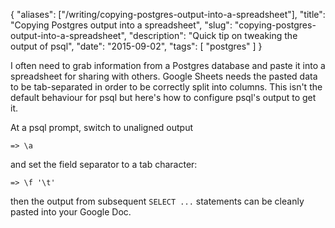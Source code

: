 {
    "aliases": ["/writing/copying-postgres-output-into-a-spreadsheet"],
    "title": "Copying Postgres output into a spreadsheet",
    "slug": "copying-postgres-output-into-a-spreadsheet",
    "description": "Quick tip on tweaking the output of psql",
    "date": "2015-09-02",
    "tags": [
        "postgres"
    ]
}

I often need to grab information from a Postgres database and paste it
into a spreadsheet for sharing with others. Google Sheets needs the
pasted data to be tab-separated in order to be correctly split into
columns. This isn't the default behaviour for psql but here's how to
configure psql's output to get it.

At a psql prompt, switch to unaligned output

``` psql
=> \a
```

and set the field separator to a tab character:

``` psql
=> \f '\t'
```

then the output from subsequent `SELECT ...` statements can be cleanly
pasted into your Google Doc.
